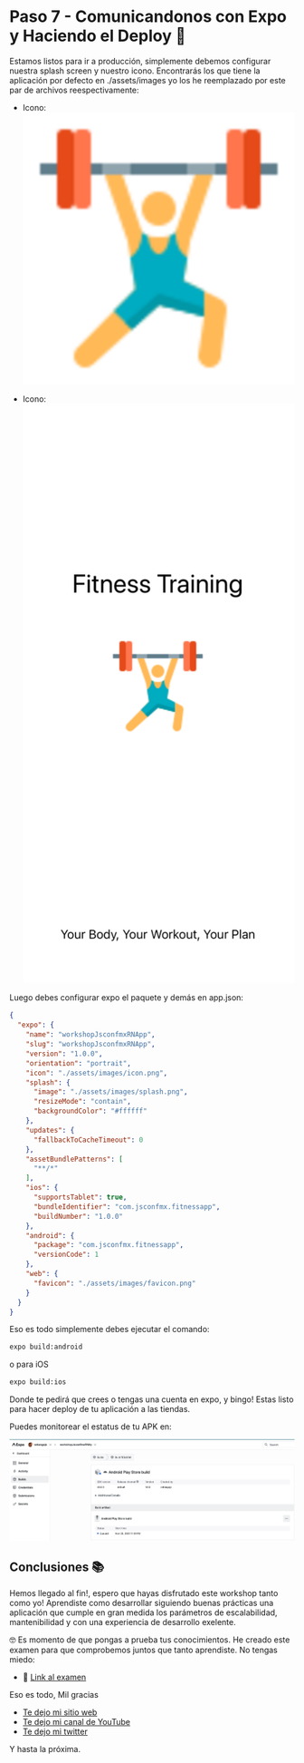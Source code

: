 # Paso 7 - Comunicandonos con Expo y Haciendo el Deploy 🚀

Estamos listos para ir a producción, simplemente debemos configurar nuestra splash screen y nuestro icono. Encontrarás los que tiene la aplicación por defecto en ./assets/images yo los he reemplazado por este par de archivos reespectivamente:

- Icono:
![Icono](https://raw.githubusercontent.com/seagomezar/workshopJsconfmxRNApp/step7/assets/images/icon.png "Icono")

- Icono:
![splash](https://raw.githubusercontent.com/seagomezar/workshopJsconfmxRNApp/step7/assets/images/splash.png "splash")


Luego debes configurar expo el paquete y demás en app.json:

```json script
{
  "expo": {
    "name": "workshopJsconfmxRNApp",
    "slug": "workshopJsconfmxRNApp",
    "version": "1.0.0",
    "orientation": "portrait",
    "icon": "./assets/images/icon.png",
    "splash": {
      "image": "./assets/images/splash.png",
      "resizeMode": "contain",
      "backgroundColor": "#ffffff"
    },
    "updates": {
      "fallbackToCacheTimeout": 0
    },
    "assetBundlePatterns": [
      "**/*"
    ],
    "ios": {
      "supportsTablet": true,
      "bundleIdentifier": "com.jsconfmx.fitnessapp",
      "buildNumber": "1.0.0"
    },
    "android": {
      "package": "com.jsconfmx.fitnessapp",
      "versionCode": 1
    },
    "web": {
      "favicon": "./assets/images/favicon.png"
    }
  }
}

```

Eso es todo simplemente debes ejecutar el comando:

```bash
expo build:android
```

o para iOS

```bash
expo build:ios
```

Donde te pedirá que crees o tengas una cuenta en expo, y bingo! Estas listo para hacer deploy de tu aplicación a las tiendas.

Puedes monitorear el estatus de tu APK en:

![paso7-expodashboard](https://raw.githubusercontent.com/seagomezar/workshopJsconfmxRNApp/step7/workshop-images/paso7-expodashboard.png "paso7-expodashboard")

## Conclusiones 📚

Hemos llegado al fin!, espero que hayas disfrutado este workshop tanto como yo! Aprendiste como desarrollar siguiendo buenas prácticas una aplicación que cumple en gran medida los parámetros de escalabilidad, mantenibilidad y con una experiencia de desarrollo exelente.

🤓 Es momento de que pongas a prueba tus conocimientos. He creado este examen para que comprobemos juntos que tanto aprendiste. No tengas miedo:

- 🧪 [Link al examen](https://docs.google.com/forms/d/e/1FAIpQLSfuadaaeFJpTP3ITt-ADBXdxINRDyzRKIquidgH7mzOJFSubw/viewform?usp=sf_link)

Eso es todo, Mil gracias

- [Te dejo mi sitio web](https://sebastian-gomez.com)
- [Te dejo mi canal de YouTube](https://www.youtube.com/watch?v=wNXUk00s5F4&t=70s)
- [Te dejo mi twitter](https://twitter.com/sebasgojs)

Y hasta la próxima.

